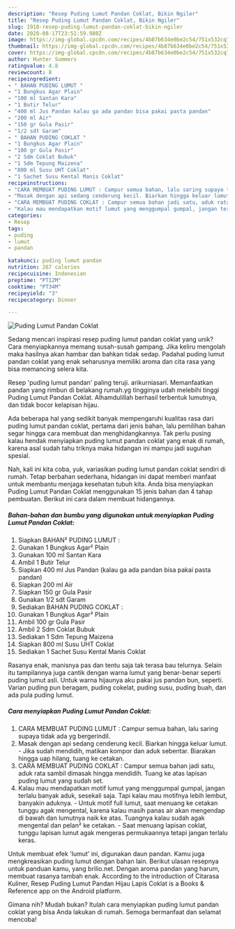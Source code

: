 ```yaml
---
description: "Resep Puding Lumut Pandan Coklat, Bikin Ngiler"
title: "Resep Puding Lumut Pandan Coklat, Bikin Ngiler"
slug: 1918-resep-puding-lumut-pandan-coklat-bikin-ngiler
date: 2020-08-17T23:51:59.980Z
image: https://img-global.cpcdn.com/recipes/4b87b634e0be2c54/751x532cq70/puding-lumut-pandan-coklat-foto-resep-utama.jpg
thumbnail: https://img-global.cpcdn.com/recipes/4b87b634e0be2c54/751x532cq70/puding-lumut-pandan-coklat-foto-resep-utama.jpg
cover: https://img-global.cpcdn.com/recipes/4b87b634e0be2c54/751x532cq70/puding-lumut-pandan-coklat-foto-resep-utama.jpg
author: Hunter Summers
ratingvalue: 4.8
reviewcount: 8
recipeingredient:
- " BAHAN PUDING LUMUT "
- "1 Bungkus Agar Plain"
- "100 ml Santan Kara"
- "1 Butir Telur"
- "400 ml Jus Pandan kalau ga ada pandan bisa pakai pasta pandan"
- "200 ml Air"
- "150 gr Gula Pasir"
- "1/2 sdt Garam"
- " BAHAN PUDING COKLAT "
- "1 Bungkus Agar Plain"
- "100 gr Gula Pasir"
- "2 Sdm Coklat Bubuk"
- "1 Sdm Tepung Maizena"
- "800 ml Susu UHT Coklat"
- "1 Sachet Susu Kental Manis Coklat"
recipeinstructions:
- "CARA MEMBUAT PUDING LUMUT : Campur semua bahan, lalu saring supaya tidak ada yg bergerindil."
- "Masak dengan api sedang cenderung kecil. Biarkan hingga keluar lumut. Jika sudah mendidih, matikan kompor dan aduk sebentar. Biarakan hingga uap hilang, tuang ke cetakan."
- "CARA MEMBUAT PUDING COKLAT : Campur semua bahan jadi satu, aduk rata sambil dimasak hingga mendidih. Tuang ke atas lapisan puding lumut yang sudah set."
- "Kalau mau mendapatkan motif lumut yang menggumpal gumpal, jangan terlalu banyak aduk, sesekali saja. Tapi kalau mau motifnya lebih lembut, banyakin aduknya. Untuk motif full lumut, saat menuang ke cetakan tunggu agak mengental, karena kalau masih panas air akan mengendap di bawah dan lumutnya naik ke atas. Tuangnya kalau sudah agak mengental dan pelan² ke cetakan. Saat menuang lapisan coklat, tunggu lapisan lumut agak mengeras permukaannya tetapi jangan terlalu keras."
categories:
- Resep
tags:
- puding
- lumut
- pandan

katakunci: puding lumut pandan 
nutrition: 267 calories
recipecuisine: Indonesian
preptime: "PT12M"
cooktime: "PT34M"
recipeyield: "3"
recipecategory: Dinner

---
```



![Puding Lumut Pandan Coklat](https://img-global.cpcdn.com/recipes/4b87b634e0be2c54/751x532cq70/puding-lumut-pandan-coklat-foto-resep-utama.jpg)

Sedang mencari inspirasi resep puding lumut pandan coklat yang unik? Cara menyiapkannya memang susah-susah gampang. Jika keliru mengolah maka hasilnya akan hambar dan bahkan tidak sedap. Padahal puding lumut pandan coklat yang enak seharusnya memiliki aroma dan cita rasa yang bisa memancing selera kita.

Resep &#39;puding lumut pandan&#39; paling teruji. arikurniasari. Memanfaatkan pandan yang rimbun di belakang rumah.yg tingginya udah melebihi tinggi Puding Lumut Pandan Coklat. Alhamdulillah berhasil terbentuk lumutnya, dan tidak bocor kelapisan hijau.

Ada beberapa hal yang sedikit banyak mempengaruhi kualitas rasa dari puding lumut pandan coklat, pertama dari jenis bahan, lalu pemilihan bahan segar hingga cara membuat dan menghidangkannya. Tak perlu pusing kalau hendak menyiapkan puding lumut pandan coklat yang enak di rumah, karena asal sudah tahu triknya maka hidangan ini mampu jadi suguhan spesial.


Nah, kali ini kita coba, yuk, variasikan puding lumut pandan coklat sendiri di rumah. Tetap berbahan sederhana, hidangan ini dapat memberi manfaat untuk membantu menjaga kesehatan tubuh kita. Anda bisa menyiapkan Puding Lumut Pandan Coklat menggunakan 15 jenis bahan dan 4 tahap pembuatan. Berikut ini cara dalam membuat hidangannya.

<!--inarticleads1-->

##### Bahan-bahan dan bumbu yang digunakan untuk menyiapkan Puding Lumut Pandan Coklat:

1. Siapkan  BAHAN² PUDING LUMUT :
1. Gunakan 1 Bungkus Agar² Plain
1. Gunakan 100 ml Santan Kara
1. Ambil 1 Butir Telur
1. Siapkan 400 ml Jus Pandan (kalau ga ada pandan bisa pakai pasta pandan)
1. Siapkan 200 ml Air
1. Siapkan 150 gr Gula Pasir
1. Gunakan 1/2 sdt Garam
1. Sediakan  BAHAN PUDING COKLAT :
1. Gunakan 1 Bungkus Agar² Plain
1. Ambil 100 gr Gula Pasir
1. Ambil 2 Sdm Coklat Bubuk
1. Sediakan 1 Sdm Tepung Maizena
1. Siapkan 800 ml Susu UHT Coklat
1. Sediakan 1 Sachet Susu Kental Manis Coklat


Rasanya enak, manisnya pas dan tentu saja tak terasa bau telurnya. Selain itu tampilannya juga cantik dengan warna lumut yang benar-benar seperti puding lumut asli. Untuk warna hijaunya aku pakai jus pandan bun, seperti. Varian puding pun beragam, puding cokelat, puding susu, puding buah, dan ada pula puding lumut. 

<!--inarticleads2-->

##### Cara menyiapkan Puding Lumut Pandan Coklat:

1. CARA MEMBUAT PUDING LUMUT : Campur semua bahan, lalu saring supaya tidak ada yg bergerindil.
1. Masak dengan api sedang cenderung kecil. Biarkan hingga keluar lumut. - Jika sudah mendidih, matikan kompor dan aduk sebentar. Biarakan hingga uap hilang, tuang ke cetakan.
1. CARA MEMBUAT PUDING COKLAT : Campur semua bahan jadi satu, aduk rata sambil dimasak hingga mendidih. Tuang ke atas lapisan puding lumut yang sudah set.
1. Kalau mau mendapatkan motif lumut yang menggumpal gumpal, jangan terlalu banyak aduk, sesekali saja. Tapi kalau mau motifnya lebih lembut, banyakin aduknya. - Untuk motif full lumut, saat menuang ke cetakan tunggu agak mengental, karena kalau masih panas air akan mengendap di bawah dan lumutnya naik ke atas. Tuangnya kalau sudah agak mengental dan pelan² ke cetakan. - Saat menuang lapisan coklat, tunggu lapisan lumut agak mengeras permukaannya tetapi jangan terlalu keras.


Untuk membuat efek &#39;lumut&#39; ini, digunakan daun pandan. Kamu juga mengkreasikan puding lumut dengan bahan lain. Berikut ulasan resepnya untuk panduan kamu, yang brilio.net. Dengan aroma pandan yang harum, membuat rasanya tambah enak. According to the introduction of Citarasa Kuliner, Resep Puding Lumut Pandan Hijau Lapis Coklat is a Books &amp; Reference app on the Android platform. 

Gimana nih? Mudah bukan? Itulah cara menyiapkan puding lumut pandan coklat yang bisa Anda lakukan di rumah. Semoga bermanfaat dan selamat mencoba!
